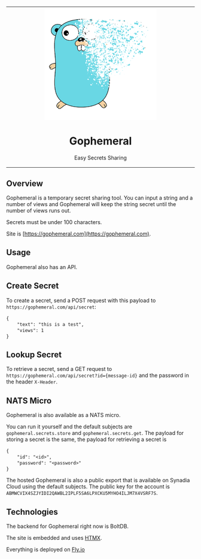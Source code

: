 <table align="center"><tr><td align="center" width="9999">
<img src="images/gophemeral.png" align="center" width="300" alt="Gophemeral">

# Gophemeral

Easy Secrets Sharing 

</td></tr></table>



## Overview
Gophemeral is a temporary secret sharing tool. You can input a string and a number of views and Gophemeral will keep the string secret until the number of views runs out.

Secrets must be under 100 characters. 

Site is [https://gophemeral.com](https://gophemeral.com).

## Usage

Gophemeral also has an API. 

## Create Secret

To create a secret, send a POST request with this payload to `https://gophemeral.com/api/secret`:

```
{
	"text": "this is a test",
	"views": 1
}
```

## Lookup Secret

To retrieve a secret, send a GET request to `https://gophemeral.com/api/secret?id={message-id}` and the password in the header `X-Header`.

## NATS Micro

Gophemeral is also available as a NATS micro. 

You can run it yourself and the default subjects are `gophemeral.secrets.store` and `gophemeral.secrets.get`. The payload for storing a secret is the same, the payload for retrieving a secret is 

```
{
	"id": "<id>",
	"password": "<password>"
}
```

The hosted Gophemeral is also a public export that is available on Synadia Cloud using the default subjects. The public key for the account is `ABMWCVIX4SZJYIDI2QAWBL2IPLF5SA6LPXCKU5MYHO4ILJM7X4VSRF7S`.


## Technologies

The backend for Gophemeral right now is BoltDB.

The site is embedded and uses [HTMX](https://htmx.org/).

Everything is deployed on [Fly.io](https://fly.io)

